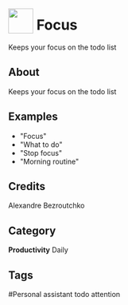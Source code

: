 # <img src="https://raw.githack.com/FortAwesome/Font-Awesome/master/svgs/solid/robot.svg" card_color="#D81159" width="50" height="50" style="vertical-align:bottom"/> Focus
Keeps your focus on the todo list

## About
Keeps your focus on the todo list

## Examples
* "Focus"
* "What to do"
* "Stop focus"
* "Morning routine"

## Credits
Alexandre Bezroutchko

## Category
**Productivity**
Daily

## Tags
#Personal assistant todo attention

